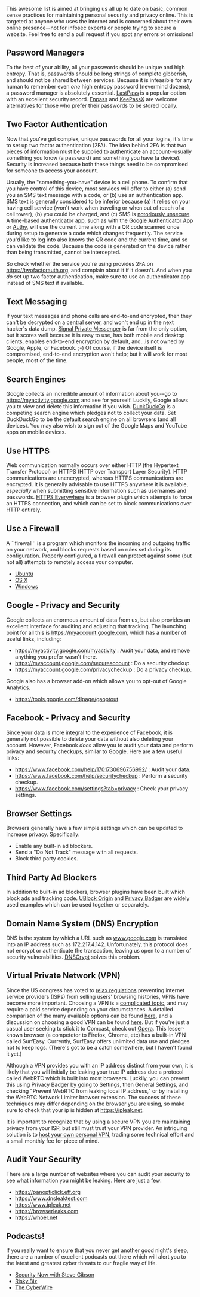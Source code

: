 This awesome list is aimed at bringing us all up to date on basic, common sense practices for maintaining personal security and privacy online.  This is targeted at anyone who uses the internet and is concerned about their own online presence--not for infosec experts or people trying to secure a website.  Feel free to send a pull request if you spot any errors or omissions!

## Password Managers

To the best of your ability, all your passwords should be unique and high entropy.  That is, passwords should be long strings of complete gibberish, and should not be shared between services.  Because it is infeasible for any human to remember even *one* high entropy password (nevermind dozens), a password manager is absolutely essential.  [LastPass](https://www.lastpass.com) is a popular option with an excellent security record.  [Enpass](https://www.enpass.io) and [KeePassX](https://www.keepassx.org) are welcome alternatives for those who prefer their passwords to be stored locally.

## Two Factor Authentication

Now that you've got complex, unique passwords for all your logins, it's time to set up two factor authentication (2FA).  The idea behind 2FA is that two pieces of information must be supplied to authenticate an account--usually something you know (a password) and something you have (a device).  Security is increased because both these things need to be compromised for someone to access your account.

Usually, the "something-you-have" device is a cell phone.  To confirm that you have control of this device, most services will offer to either (a) send you an SMS text message with a code, or (b) use an authentication app.  SMS text is generally considered to be inferior because (a) it relies on your having cell service (won't work when traveling or when out of reach of a cell tower), (b) you could be charged, and (c) SMS is [notoriously unsecure](https://www.theguardian.com/technology/2016/apr/19/ss7-hack-explained-mobile-phone-vulnerability-snooping-texts-calls).  A time-based authenticator app, such as with the [Google Authenticator App](https://support.google.com/accounts/answer/1066447?hl=en) or [Authy](https://authy.com), will use the current time along with a QR code scanned once during setup to generate a code which changes frequently.  The service you'd like to log into also knows the QR code and the current time, and so can validate the code.  Because the code is generated on the device rather than being transmitted, cannot be intercepted.

So check whether the service you're using provides 2FA on https://twofactorauth.org, and complain about it if it doesn't.  And when you *do* set up two factor authentication, make sure to use an authenticator app instead of SMS text if available.

## Text Messaging

If your text messages and phone calls are end-to-end encrypted, then they can't be decrypted on a central server, and won't end up in the next hacker's data dump.  [Signal Private Messenger](https://whispersystems.org) is far from the only option, but it scores well because it is easy to use, has both mobile and desktop clients, enables end-to-end encryption by default, and...is not owned by Google, Apple, or Facebook.  ;-)  Of course, if the device itself is compromised, end-to-end encryption won't help; but it will work for most people, most of the time.

## Search Engines

Google collects an incredible amount of information about you--go to https://myactivity.google.com and see for yourself.  Luckily, Google allows you to view and delete this information if you wish.  [DuckDuckGo](https://duckduckgo.com) is a competing search engine which pledges not to collect your data.  Set DuckDuckGo to be the default search engine on all browsers (and all devices).  You may also wish to sign out of the Google Maps and YouTube apps on mobile devices.

## Use HTTPS

Web communication normally occurs over either HTTP (the Hypertext Transfer Protocol) or HTTPS (HTTP over Transport Layer Security).  HTTP communications are unencrypted, whereas HTTPS communications are encrypted.  It is generally advisable to use HTTPS anywhere it is available, *especially* when submitting sensitive information such as usernames and passwords.  [HTTPS Everywhere](https://www.eff.org/https-everywhere) is a browser plugin which attempts to force an HTTPS connection, and which can be set to block communications over HTTP entirely. 

## Use a Firewall

A ``firewall'' is a program which monitors the incoming and outgoing traffic on your network, and blocks requests based on rules set during its configuration.  Properly configured, a firewall can protect against some (but not all) attempts to remotely access your computer.

- [Ubuntu](https://wiki.ubuntu.com/UncomplicatedFirewall)
- [OS X](https://support.apple.com/en-us/HT201642)
- [Windows](https://support.microsoft.com/en-us/instantanswers/c9955ad9-1239-4cb2-988c-982f851617ed/turn-windows-firewall-on-or-off)

## Google - Privacy and Security

Google collects an enormous amount of data from us, but also provides an excellent interface for auditing and adjusting that tracking.  The launching point for all this is https://myaccount.google.com, which has a number of useful links, including:

- https://myactivity.google.com/myactivity : Audit your data, and remove anything you prefer wasn't there.
- https://myaccount.google.com/secureaccount : Do a security checkup.
- https://myaccount.google.com/privacycheckup : Do a privacy checkup.

Google also has a browser add-on which allows you to opt-out of Google Analytics.

- https://tools.google.com/dlpage/gaoptout

## Facebook - Privacy and Security

Since your data is more integral to the experience of Facebook, it is generally not possible to delete your data without also deleting your account.  However, Facebook *does* allow you to audit your data and perform privacy and security checkups, similar to Google.  Here are a few useful links:

- https://www.facebook.com/help/1701730696756992/ : Audit your data.
- https://www.facebook.com/help/securitycheckup : Perform a security checkup.
- https://www.facebook.com/settings?tab=privacy : Check your privacy settings.

## Browser Settings

Browsers generally have a few simple settings which can be updated to increase privacy.  Specifically:

- Enable any built-in ad blockers.
- Send a "Do Not Track" message with all requests.
- Block third party cookies.

## Third Party Ad Blockers

In addition to built-in ad blockers, browser plugins have been built which block ads and tracking code.  [UBlock Origin](https://github.com/gorhill/uBlock/blob/master/README.md) and [Privacy Badger](https://www.eff.org/privacybadger) are widely used examples which can be used together or separately.

## Domain Name System (DNS) Encryption

DNS is the system by which a URL such as www.google.com is translated into an IP address such as 172.217.4.142.  Unfortunately, this protocol does not encrypt or authenticate the transaction, leaving us open to a number of security vulnerabilities.  [DNSCrypt](https://www.dnscrypt.org) solves this problem.

## Virtual Private Network (VPN)

Since the US congress has voted to [relax regulations](https://motherboard.vice.com/en_us/article/senate-republicans-vote-to-allow-isps-to-sell-your-private-data) preventing internet service providers (ISPs) from selling users' browsing histories, VPNs have become more important.  Choosing a VPN is a [complicated topic](https://arstechnica.com/security/2016/06/aiming-for-anonymity-ars-assesses-the-state-of-vpns-in-2016/), and may require a paid service depending on your circumstances.  A detailed comparison of the many available options can be found [here](https://thatoneprivacysite.net/vpn-section/), and a discussion on choosing a good VPN can be found [here](https://ssd.eff.org/en/module/choosing-vpn-thats-right-you).  But if you're just a casual user seeking to stick it to Comcast, check out [Opera](https://www.opera.com).  This lesser-known browser (a competetor to Firefox, Chrome, etc) has a built-in VPN called SurfEasy.  Currently, SurfEasy offers unlimited data use and pledges not to keep logs.  (There's got to be a catch somewhere, but I haven't found it yet.)

Although a VPN provides you with an IP address distinct from your own, it is likely that you will initially be leaking your true IP address due a protocol called WebRTC which is built into most browsers.  Luckily, you can prevent this using Privacy Badger by going to Settings, then General Settings, and checking "Prevent WebRTC from leaking local IP address," or by installing the WebRTC Network Limiter browser extension.  The success of these techniques may differ depending on the browser you are using, so make sure to check that your ip is hidden at https://ipleak.net.

It is important to recognize that by using a secure VPN you are maintaining privacy from your ISP, but still must trust your VPN provider.  An intriguing solution is to [host your own personal VPN](https://arstechnica.com/gadgets/2017/05/how-to-build-your-own-vpn-if-youre-rightfully-wary-of-commercial-options/), trading some technical effort and a small monthly fee for piece of mind.

## Audit Your Security

There are a large number of websites where you can audit your security to see what information you might be leaking.  Here are just a few:

- https://panopticlick.eff.org
- https://www.dnsleaktest.com
- https://www.ipleak.net
- https://browserleaks.com
- https://whoer.net

## Podcasts!

If you really want to ensure that you never get another good night's sleep, there are a number of excellent podcasts out there which will alert you to the latest and greatest cyber threats to our fragile way of life.

- [Security Now with Steve Gibson](https://www.grc.com/securitynow.htm)
- [Risky.Biz](https://risky.biz/netcasts/risky-business/)
- [The CyberWire](https://thecyberwire.com)
